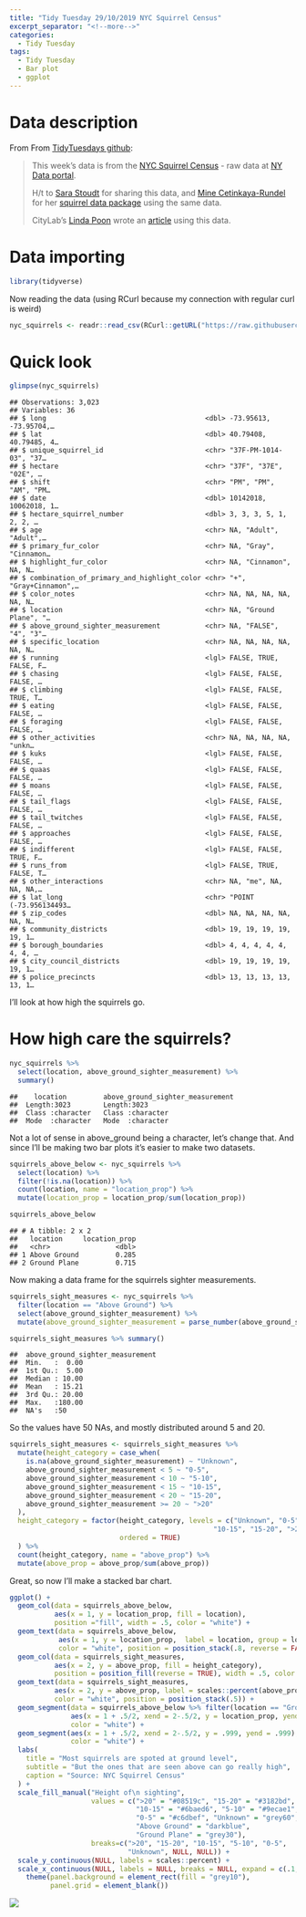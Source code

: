```yaml
---
title: "Tidy Tuesday 29/10/2019 NYC Squirrel Census"
excerpt_separator: "<!--more-->"
categories:
  - Tidy Tuesday
tags:
  - Tidy Tuesday
  - Bar plot
  - ggplot
---
```


# Data description

From From [TidyTuesdays
github](https://github.com/rfordatascience/tidytuesday/tree/master/data/2019/2019-10-29):

> This week’s data is from the [NYC Squirrel
> Census](https://www.thesquirrelcensus.com/) - raw data at [NY Data
> portal](https://data.cityofnewyork.us/Environment/2018-Central-Park-Squirrel-Census-Squirrel-Data/vfnx-vebw).
> 
> H/t to [Sara Stoudt](https://twitter.com/sastoudt) for sharing this
> data, and [Mine Cetinkaya-Rundel](https://twitter.com/minebocek) for
> her [squirrel data
> package](https://github.com/mine-cetinkaya-rundel/nycsquirrels18)
> using the same data.
> 
> CityLab’s [Linda Poon](https://twitter.com/linpoonsays) wrote an
> [article](https://www.citylab.com/life/2019/06/squirrel-census-results-population-central-park-nyc/592162/)
> using this data.

# Data importing

``` r
library(tidyverse)
```

Now reading the data (using RCurl because my connection with regular
curl is weird)

``` r
nyc_squirrels <- readr::read_csv(RCurl::getURL("https://raw.githubusercontent.com/rfordatascience/tidytuesday/master/data/2019/2019-10-29/nyc_squirrels.csv"))
```

# Quick look

``` r
glimpse(nyc_squirrels)
```

    ## Observations: 3,023
    ## Variables: 36
    ## $ long                                       <dbl> -73.95613, -73.95704,…
    ## $ lat                                        <dbl> 40.79408, 40.79485, 4…
    ## $ unique_squirrel_id                         <chr> "37F-PM-1014-03", "37…
    ## $ hectare                                    <chr> "37F", "37E", "02E", …
    ## $ shift                                      <chr> "PM", "PM", "AM", "PM…
    ## $ date                                       <dbl> 10142018, 10062018, 1…
    ## $ hectare_squirrel_number                    <dbl> 3, 3, 3, 5, 1, 2, 2, …
    ## $ age                                        <chr> NA, "Adult", "Adult",…
    ## $ primary_fur_color                          <chr> NA, "Gray", "Cinnamon…
    ## $ highlight_fur_color                        <chr> NA, "Cinnamon", NA, N…
    ## $ combination_of_primary_and_highlight_color <chr> "+", "Gray+Cinnamon",…
    ## $ color_notes                                <chr> NA, NA, NA, NA, NA, N…
    ## $ location                                   <chr> NA, "Ground Plane", "…
    ## $ above_ground_sighter_measurement           <chr> NA, "FALSE", "4", "3"…
    ## $ specific_location                          <chr> NA, NA, NA, NA, NA, N…
    ## $ running                                    <lgl> FALSE, TRUE, FALSE, F…
    ## $ chasing                                    <lgl> FALSE, FALSE, FALSE, …
    ## $ climbing                                   <lgl> FALSE, FALSE, TRUE, T…
    ## $ eating                                     <lgl> FALSE, FALSE, FALSE, …
    ## $ foraging                                   <lgl> FALSE, FALSE, FALSE, …
    ## $ other_activities                           <chr> NA, NA, NA, NA, "unkn…
    ## $ kuks                                       <lgl> FALSE, FALSE, FALSE, …
    ## $ quaas                                      <lgl> FALSE, FALSE, FALSE, …
    ## $ moans                                      <lgl> FALSE, FALSE, FALSE, …
    ## $ tail_flags                                 <lgl> FALSE, FALSE, FALSE, …
    ## $ tail_twitches                              <lgl> FALSE, FALSE, FALSE, …
    ## $ approaches                                 <lgl> FALSE, FALSE, FALSE, …
    ## $ indifferent                                <lgl> FALSE, FALSE, TRUE, F…
    ## $ runs_from                                  <lgl> FALSE, TRUE, FALSE, T…
    ## $ other_interactions                         <chr> NA, "me", NA, NA, NA,…
    ## $ lat_long                                   <chr> "POINT (-73.956134493…
    ## $ zip_codes                                  <dbl> NA, NA, NA, NA, NA, N…
    ## $ community_districts                        <dbl> 19, 19, 19, 19, 19, 1…
    ## $ borough_boundaries                         <dbl> 4, 4, 4, 4, 4, 4, 4, …
    ## $ city_council_districts                     <dbl> 19, 19, 19, 19, 19, 1…
    ## $ police_precincts                           <dbl> 13, 13, 13, 13, 13, 1…

I’ll look at how high the squirrels go.

# How high care the squirrels?

``` r
nyc_squirrels %>% 
  select(location, above_ground_sighter_measurement) %>% 
  summary()
```

    ##    location         above_ground_sighter_measurement
    ##  Length:3023        Length:3023                     
    ##  Class :character   Class :character                
    ##  Mode  :character   Mode  :character

Not a lot of sense in above\_ground being a character, let’s change
that. And since I’ll be making two bar plots it’s easier to make two
datasets.

``` r
squirrels_above_below <- nyc_squirrels %>% 
  select(location) %>% 
  filter(!is.na(location)) %>% 
  count(location, name = "location_prop") %>% 
  mutate(location_prop = location_prop/sum(location_prop))

squirrels_above_below
```

    ## # A tibble: 2 x 2
    ##   location     location_prop
    ##   <chr>                <dbl>
    ## 1 Above Ground         0.285
    ## 2 Ground Plane         0.715

Now making a data frame for the squirrels sighter measurements.

``` r
squirrels_sight_measures <- nyc_squirrels %>% 
  filter(location == "Above Ground") %>% 
  select(above_ground_sighter_measurement) %>% 
  mutate(above_ground_sighter_measurement = parse_number(above_ground_sighter_measurement))

squirrels_sight_measures %>% summary()
```

    ##  above_ground_sighter_measurement
    ##  Min.   :  0.00                  
    ##  1st Qu.:  5.00                  
    ##  Median : 10.00                  
    ##  Mean   : 15.21                  
    ##  3rd Qu.: 20.00                  
    ##  Max.   :180.00                  
    ##  NA's   :50

So the values have 50 NAs, and mostly distributed around 5 and 20.

``` r
squirrels_sight_measures <- squirrels_sight_measures %>% 
  mutate(height_category = case_when(
    is.na(above_ground_sighter_measurement) ~ "Unknown",
    above_ground_sighter_measurement < 5 ~ "0-5",
    above_ground_sighter_measurement < 10 ~ "5-10",
    above_ground_sighter_measurement < 15 ~ "10-15",
    above_ground_sighter_measurement < 20 ~ "15-20",
    above_ground_sighter_measurement >= 20 ~ ">20"
  ),
  height_category = factor(height_category, levels = c("Unknown", "0-5", "5-10", 
                                                  "10-15", "15-20", ">20"),
                           ordered = TRUE)
  ) %>% 
  count(height_category, name = "above_prop") %>% 
  mutate(above_prop = above_prop/sum(above_prop))
```

Great, so now I’ll make a stacked bar chart.

``` r
ggplot() +
  geom_col(data = squirrels_above_below,
           aes(x = 1, y = location_prop, fill = location),
           position ="fill", width = .5, color = "white") +
  geom_text(data = squirrels_above_below, 
            aes(x = 1, y = location_prop,  label = location, group = location),
            color = "white", position = position_stack(.8, reverse = FALSE)) +
  geom_col(data = squirrels_sight_measures, 
           aes(x = 2, y = above_prop, fill = height_category), 
           position = position_fill(reverse = TRUE), width = .5, color = "white") + 
  geom_text(data = squirrels_sight_measures,
           aes(x = 2, y = above_prop, label = scales::percent(above_prop)),
           color = "white", position = position_stack(.5)) + 
  geom_segment(data = squirrels_above_below %>% filter(location == "Ground Plane"), 
               aes(x = 1 + .5/2, xend = 2-.5/2, y = location_prop, yend = 0),
               color = "white") +
  geom_segment(aes(x = 1 + .5/2, xend = 2-.5/2, y = .999, yend = .999),
               color = "white") +
  labs(
    title = "Most squirrels are spoted at ground level",
    subtitle = "But the ones that are seen above can go really high",
    caption = "Source: NYC Squirrel Census"
  ) +
  scale_fill_manual("Height of\n sighting",
                    values = c(">20" = "#08519c", "15-20" = "#3182bd",
                               "10-15" = "#6baed6", "5-10" = "#9ecae1",
                               "0-5" = "#c6dbef", "Unknown" = "grey60",
                               "Above Ground" = "darkblue",
                               "Ground Plane" = "grey30"),
                    breaks=c(">20", "15-20", "10-15", "5-10", "0-5",
                             "Unknown", NULL, NULL)) +
  scale_y_continuous(NULL, labels = scales::percent) +
  scale_x_continuous(NULL, labels = NULL, breaks = NULL, expand = c(.1,.1)) +
    theme(panel.background = element_rect(fill = "grey10"),
          panel.grid = element_blank())  
```

![](https://raw.githubusercontent.com/jorgel-mendes/Behold-the-Vision/master/docs/assets/images/sqc_bar-1.png)<!-- -->
